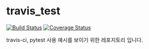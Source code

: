 # travis_test 
[![Build Status](https://travis-ci.org/ngh3053/travis_test.svg?branch=master)](https://travis-ci.org/ngh3053/travis_test) [![Coverage Status](https://coveralls.io/repos/github/ngh3053/travis_test/badge.svg?branch=master)](https://coveralls.io/github/ngh3053/travis_test?branch=master)

travis-ci, pytest 사용 예시를 보이기 위한 레포지토리 입니다.
